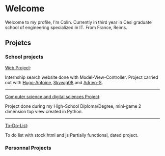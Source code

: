# Welcome

Welcome to my profile, I'm Colin. 
Currently in third year in Cesi graduate school of engineering specialized in IT. From France, Reims.

## Projetcs

### School projects


[Web Project](https://github.com/ColinHmrl/Projet-Web):

 Internship search website done with Model-View-Controller. Project carried out with [Hugo-Antoine](https://github.com/Hugo-Antoine), [Skywig08](https://github.com/Skywig08) and [Adrien-S](https://github.com/Adrien-S).

---

[Computer science and digital sciences Project](https://github.com/ColinHmrl/Projet-ISN):

Project done during my High-School Diploma/Degree, mini-game 2 dimension top view created in Python.

---

[To-Do-List](https://github.com/ColinHmrl/to-do):

To do list with stock html and js
Partially functional, dated project.

### Personnal Projects


